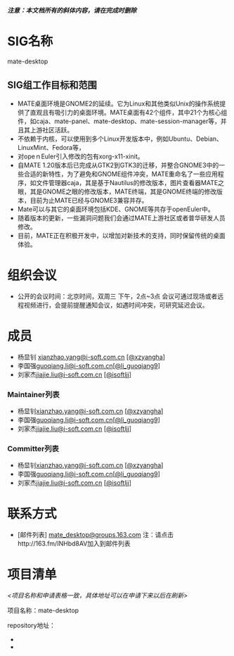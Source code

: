 ***注意：本文档所有的斜体内容，请在完成时删除***

# SIG名称
mate-desktop


## SIG组工作目标和范围

- MATE桌面环境是GNOME2的延续。它为Linux和其他类似Unix的操作系统提供了直观且有吸引力的桌面环境。MATE桌面有42个组件，其中21个为核心组件，如caja、mate-panel、mate-desktop、mate-session-manager等，并且其上游社区活跃。
- 不依赖于内核，可以使用到多个Linux开发版本中，例如Ubuntu、Debian、LinuxMint、Fedora等，
- 对opeｎEuler引入修改的包有xorg-x11-xinit。
- 自MATE 1.20版本后已完成从GTK2到GTK3的迁移，并整合GNOME3中的一些合适的新特性，为了避免和GNOME组件冲突，MATE重命名了一些应用程序，如文件管理器caja，其是基于Nautilus的修改版本，图片查看器MATE之眼，其是GNOME之眼的修改版本，MATE终端，其是GNOME终端的修改版本，目前为止MATE已经与GNOME3兼容并存。
- Mate可以与其它的桌面环境包括KDE、GNOME等共存于openEuler中。
- 随着版本的更新，一些漏洞问题我们会通过MATE上游社区或者普华研发人员修改。
- 目前，MATE正在积极开发中，以增加对新技术的支持，同时保留传统的桌面体验。



# 组织会议

- 公开的会议时间：北京时间，双周三 下午，2点~3点
  会议可通过现场或者远程视频进行，会提前提醒通知会议，如遇时间冲突，可研究延迟会议。



# 成员
- 杨显钊 <xianzhao.yang@i-soft.com.cn> [[@xzyangha](https://gitee.com/xzyangha)]
- 李国强<guoqiang.li@i-soft.com.cn>[[@li_guoqiang9](https://gitee.com/li_guoqiang9)]
- 刘家杰<jiajie.liu@i-soft.com.cn> [[@isoftljj](https://gitee.com/isoftljj)] 

### Maintainer列表

- 杨显钊<xianzhao.yang@i-soft.com.cn> [[@xzyangha](https://gitee.com/xzyangha)]
- 李国强<guoqiang.li@i-soft.com.cn>[[@li_guoqiang9](https://gitee.com/li_guoqiang9)]
- 刘家杰<jiajie.liu@i-soft.com.cn> [[@isoftljj](https://gitee.com/isoftljj)]



### Committer列表
- 杨显钊<xianzhao.yang@i-soft.com.cn> [[@xzyangha](https://gitee.com/xzyangha)]
- 李国强<guoqiang.li@i-soft.com.cn>[[@li_guoqiang9](https://gitee.com/li_guoqiang9)]
- 刘家杰<jiajie.liu@i-soft.com.cn> [[@isoftljj](https://gitee.com/isoftljj)]


# 联系方式

- [邮件列表]
  mate_desktop@groups.163.com
  注：请点击http://163.fm/INHbd8AV加入到邮件列表




# 项目清单

*<项目名称和申请表格一致，具体地址可以在申请下来以后在刷新>*

项目名称：mate-desktop

repository地址：

- 
- 
